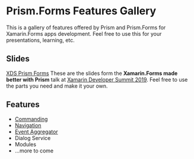 # Prism.Forms Features Gallery
This is a gallery of features offered by Prism and Prism.Forms for Xamarin.Forms apps development. Feel free to use this for your presentations, learning, etc.

## Slides
[XDS Prism Forms](https://github.com/hnabbasi/PrismFormsGallery/blob/master/XDS%20Prism%20Forms.pptx)
These are the slides form the **Xamarin.Forms made better with Prism** talk at [Xamarin Developer Summit 2019](https://xamarindevelopersummit.com/). Feel free to use the parts you need and make it your own.

## Features
- [Commanding](http://prismlibrary.github.io/docs/commanding.html)
- [Navigation](http://prismlibrary.github.io/docs/xamarin-forms/navigation/navigation-basics.html)
- [Event Aggregator](http://prismlibrary.github.io/docs/event-aggregator.html)
- Dialog Service
- Modules
- ...more to come
